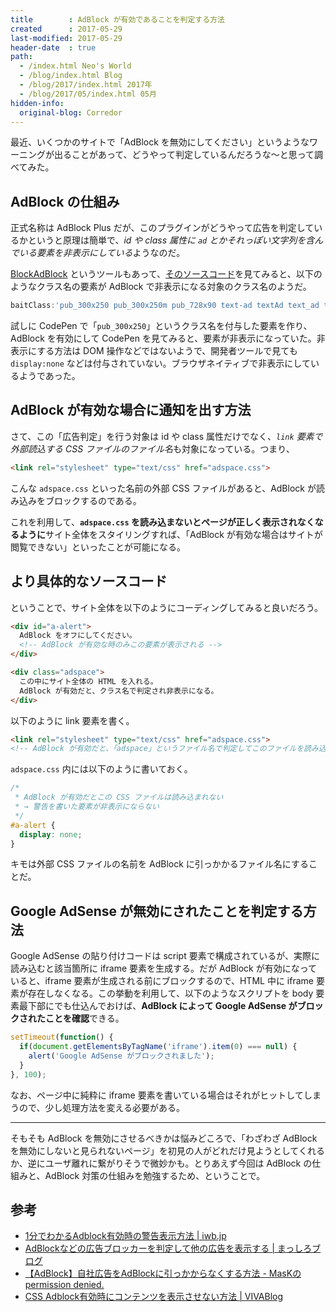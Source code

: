 ```yaml
---
title        : AdBlock が有効であることを判定する方法
created      : 2017-05-29
last-modified: 2017-05-29
header-date  : true
path:
  - /index.html Neo's World
  - /blog/index.html Blog
  - /blog/2017/index.html 2017年
  - /blog/2017/05/index.html 05月
hidden-info:
  original-blog: Corredor
---
```


最近、いくつかのサイトで「AdBlock を無効にしてください」というようなワーニングが出ることがあって、どうやって判定しているんだろうな～と思って調べてみた。

## AdBlock の仕組み

正式名称は AdBlock Plus だが、このプラグインがどうやって広告を判定しているかというと原理は簡単で、*id や class 属性に `ad` とかそれっぽい文字列を含んでいる要素を非表示にしている*ようなのだ。

[BlockAdBlock](https://github.com/sitexw/BlockAdBlock) というツールもあって、[そのソースコード](https://github.com/sitexw/BlockAdBlock/blob/master/blockadblock.js)を見てみると、以下のようなクラス名の要素が AdBlock で非表示になる対象のクラス名のようだ。

```javascript
baitClass:'pub_300x250 pub_300x250m pub_728x90 text-ad textAd text_ad text_ads text-ads text-ad-links',
```

試しに CodePen で「`pub_300x250`」というクラス名を付与した要素を作り、AdBlock を有効にして CodePen を見てみると、要素が非表示になっていた。非表示にする方法は DOM 操作などではないようで、開発者ツールで見ても `display:none` などは付与されていない。ブラウザネイティブで非表示にしているようであった。

## AdBlock が有効な場合に通知を出す方法

さて、この「広告判定」を行う対象は id や class 属性だけでなく、*`link` 要素で外部読込する CSS ファイルのファイル名*も対象になっている。つまり、

```html
<link rel="stylesheet" type="text/css" href="adspace.css">
```

こんな `adspace.css` といった名前の外部 CSS ファイルがあると、AdBlock が読み込みをブロックするのである。

これを利用して、**`adspace.css` を読み込まないとページが正しく表示されなくなるように**サイト全体をスタイリングすれば、「AdBlock が有効な場合はサイトが閲覧できない」といったことが可能になる。

## より具体的なソースコード

ということで、サイト全体を以下のようにコーディングしてみると良いだろう。

```html
<div id="a-alert">
  AdBlock をオフにしてください。
  <!-- AdBlock が有効な時のみこの要素が表示される -->
</div>

<div class="adspace">
  この中にサイト全体の HTML を入れる。
  AdBlock が有効だと、クラス名で判定され非表示になる。
</div>
```

以下のように link 要素を書く。

```html
<link rel="stylesheet" type="text/css" href="adspace.css">
<!-- AdBlock が有効だと、「adspace」というファイル名で判定してこのファイルを読み込まなくなる -->
```

`adspace.css` 内には以下のように書いておく。

```css
/* 
 * AdBlock が有効だとこの CSS ファイルは読み込まれない
 * → 警告を書いた要素が非表示にならない
 */
#a-alert {
  display: none;
}
```

キモは外部 CSS ファイルの名前を AdBlock に引っかかるファイル名にすることだ。

## Google AdSense が無効にされたことを判定する方法

Google AdSense の貼り付けコードは script 要素で構成されているが、実際に読み込むと該当箇所に iframe 要素を生成する。だが AdBlock が有効になっていると、iframe 要素が生成される前にブロックするので、HTML 中に iframe 要素が存在しなくなる。この挙動を利用して、以下のようなスクリプトを body 要素最下部にでも仕込んでおけば、**AdBlock によって Google AdSense がブロックされたことを確認**できる。

```javascript
setTimeout(function() {
  if(document.getElementsByTagName('iframe').item(0) === null) {
    alert('Google AdSense がブロックされました');
  }
}, 100);
```

なお、ページ中に純粋に iframe 要素を書いている場合はそれがヒットしてしまうので、少し処理方法を変える必要がある。

-----

そもそも AdBlock を無効にさせるべきかは悩みどころで、「わざわざ AdBlock を無効にしないと見られないページ」を初見の人がどれだけ見ようとしてくれるか、逆にユーザ離れに繋がりそうで微妙かも。とりあえず今回は AdBlock の仕組みと、AdBlock 対策の仕組みを勉強するため、ということで。

## 参考

- [1分でわかるAdblock有効時の警告表示方法 | iwb.jp](https://iwb.jp/adblock-content-alert/)
- [AdBlockなどの広告ブロッカーを判定して他の広告を表示する | まっしろブログ](https://masshiro.blog/block-adblock/)
- [【AdBlock】自社広告をAdBlockに引っかからなくする方法 - MasKのpermission denied.](http://mask.hatenadiary.com/entry/2013/11/24/002202)
- [CSS Adblock有効時にコンテンツを表示させない方法 | VIVABlog](http://vivablog.net/afi/kiji1371/)

